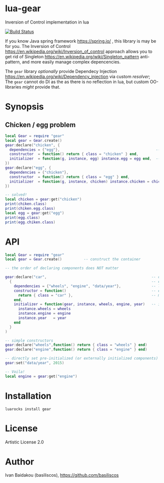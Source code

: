 # lua-gear
Inversion of Control implementation in lua

[![Build Status](https://travis-ci.org/basiliscos/lua-gear.png)](https://travis-ci.org/basiliscos/lua-gear)

If you know Java spring framework https://spring.io/ , this library is may be for you. The Inversion of Control https://en.wikipedia.org/wiki/Inversion_of_control approach allows you to get rid of Singleton https://en.wikipedia.org/wiki/Singleton_pattern anti-pattern, and more easily manage complex depencencies.

The `gear` library *optionally* provide Dependecy Injection https://en.wikipedia.org/wiki/Dependency_injection via custom *resolver*; The `gear` cannot do DI as the as there is no reflection in lua, but custom OO-libraries _might_ provide that.

# Synopsis

## Chicken / egg problem

```lua
local Gear = require "gear"
local gear = Gear.create()
gear:declare("chicken", {
  dependencies = {"egg"},                                            -- optional
  constructor  = function() return { class = "chicken" } end,
  initializer  = function(g, instance, egg) instance.egg = egg end,  -- optional
})
gear:declare("egg", {
  dependencies = {"chicken"},
  constructor  = function() return { class = "egg" } end,
  initializer  = function(g, instance, chicken) instance.chicken = chicken end,
})

-- solved!
local chicken = gear:get("chicken")
print(chiken.class)
print(chiken.egg.class)
local egg = gear:get("egg")
print(egg.class)
print(egg.chiken.class)

```

# API

```lua
local Gear = require "gear"
local gear = Gear.create()          -- construct the container

-- the order of declaring components does NOT matter

gear:declare("car",                                                -- component name, required
  {                                                                -- component descriptor, required
    dependencies = {"wheels", "engine", "data/year"},              -- list of names of dependecies, optional
    constructor = function()                                       -- constructor, required
      return { class = "car" },                                    -- must return something non-nill
    end,
    initializer = function(gear, instance, wheels, engine, year)   -- initializer, optional
      instance.wheels = wheels
      instance.engine = engine
      instance.year   = year
    end
  }
)

-- simple constructors
gear:declare("wheels",function() return { class = "wheels" } end)
gear:declare("engine",function() return { class = "engine" } end)

-- directly set pre-initialized (or externally initialized components)
gear:set("data/year", 2015)

-- Voila!
local engine = gear:get("engine") 
```


# Installation

`luarocks install gear`

# License 

Artistic License 2.0

# Author

Ivan Baidakou (basiliscos), https://github.com/basiliscos
